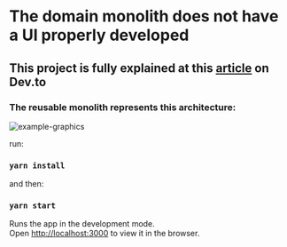 # The domain monolith does not have a UI properly developed

## This project is fully explained at this <a href="https://dev.to/juanignacioechaide/migrating-ui-library-shouldnt-be-a-pain-in-the-stack-1clm-temp-slug-733624?preview=ac717e89a82728463f5803a258a2eb4e5ac4b92b09ac179f615a820155ddce30e4c897045d5a30cbd73ed55c114388ffef095020014659cf091c46e6">article</a> on Dev.to
 
### The reusable monolith represents this architecture:

![example-graphics](https://user-images.githubusercontent.com/43832189/203218116-860d2bdb-6e22-4a44-b444-44d3147619b7.jpg)

run:

### `yarn install`

and then: 

### `yarn start`

Runs the app in the development mode.\
Open [http://localhost:3000](http://localhost:3000) to view it in the browser.



